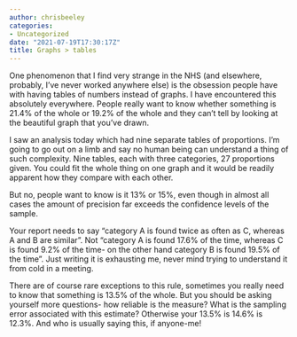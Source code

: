 ```yaml
---
author: chrisbeeley
categories:
- Uncategorized
date: "2021-07-19T17:30:17Z"
title: Graphs > tables
---
```


One phenomenon that I find very strange in the NHS (and elsewhere, probably, I’ve never worked anywhere else) is the obsession people have with having tables of numbers instead of graphs. I have encountered this absolutely everywhere. People really want to know whether something is 21.4% of the whole or 19.2% of the whole and they can’t tell by looking at the beautiful graph that you’ve drawn.

I saw an analysis today which had nine separate tables of proportions. I’m going to go out on a limb and say no human being can understand a thing of such complexity. Nine tables, each with three categories, 27 proportions given. You could fit the whole thing on one graph and it would be readily apparent how they compare with each other.

But no, people want to know is it 13% or 15%, even though in almost all cases the amount of precision far exceeds the confidence levels of the sample.

Your report needs to say “category A is found twice as often as C, whereas A and B are similar”. Not “category A is found 17.6% of the time, whereas C is found 9.2% of the time- on the other hand category B is found 19.5% of the time”. Just writing it is exhausting me, never mind trying to understand it from cold in a meeting.

There are of course rare exceptions to this rule, sometimes you really need to know that something is 13.5% of the whole. But you should be asking yourself more questions- how reliable is the measure? What is the sampling error associated with this estimate? Otherwise your 13.5% is 14.6% is 12.3%. And who is usually saying this, if anyone-me!